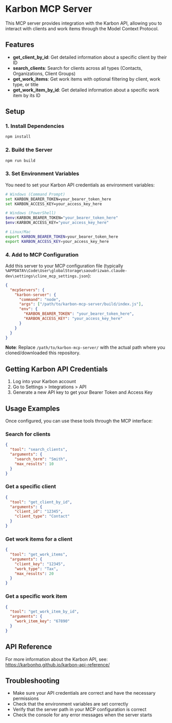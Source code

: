 # Karbon MCP Server

This MCP server provides integration with the Karbon API, allowing you to interact with clients and work items through the Model Context Protocol.

## Features

- **get_client_by_id**: Get detailed information about a specific client by their ID
- **search_clients**: Search for clients across all types (Contacts, Organizations, Client Groups)
- **get_work_items**: Get work items with optional filtering by client, work type, or title
- **get_work_item_by_id**: Get detailed information about a specific work item by its ID

## Setup

### 1. Install Dependencies

```bash
npm install
```

### 2. Build the Server

```bash
npm run build
```

### 3. Set Environment Variables

You need to set your Karbon API credentials as environment variables:

```bash
# Windows (Command Prompt)
set KARBON_BEARER_TOKEN=your_bearer_token_here
set KARBON_ACCESS_KEY=your_access_key_here

# Windows (PowerShell)
$env:KARBON_BEARER_TOKEN="your_bearer_token_here"
$env:KARBON_ACCESS_KEY="your_access_key_here"

# Linux/Mac
export KARBON_BEARER_TOKEN=your_bearer_token_here
export KARBON_ACCESS_KEY=your_access_key_here
```

### 4. Add to MCP Configuration

Add this server to your MCP configuration file (typically `%APPDATA%\Code\User\globalStorage\saoudrizwan.claude-dev\settings\cline_mcp_settings.json`):

```json
{
  "mcpServers": {
    "karbon-server": {
      "command": "node",
      "args": ["/path/to/karbon-mcp-server/build/index.js"],
      "env": {
        "KARBON_BEARER_TOKEN": "your_bearer_token_here",
        "KARBON_ACCESS_KEY": "your_access_key_here"
      }
    }
  }
}
```

**Note**: Replace `/path/to/karbon-mcp-server/` with the actual path where you cloned/downloaded this repository.

## Getting Karbon API Credentials

1. Log into your Karbon account
2. Go to Settings > Integrations > API
3. Generate a new API key to get your Bearer Token and Access Key

## Usage Examples

Once configured, you can use these tools through the MCP interface:

### Search for clients
```json
{
  "tool": "search_clients",
  "arguments": {
    "search_term": "Smith",
    "max_results": 10
  }
}
```

### Get a specific client
```json
{
  "tool": "get_client_by_id",
  "arguments": {
    "client_id": "12345",
    "client_type": "Contact"
  }
}
```

### Get work items for a client
```json
{
  "tool": "get_work_items",
  "arguments": {
    "client_key": "12345",
    "work_type": "Tax",
    "max_results": 20
  }
}
```

### Get a specific work item
```json
{
  "tool": "get_work_item_by_id",
  "arguments": {
    "work_item_key": "67890"
  }
}
```

## API Reference

For more information about the Karbon API, see: https://karbonhq.github.io/karbon-api-reference/

## Troubleshooting

- Make sure your API credentials are correct and have the necessary permissions
- Check that the environment variables are set correctly
- Verify that the server path in your MCP configuration is correct
- Check the console for any error messages when the server starts
